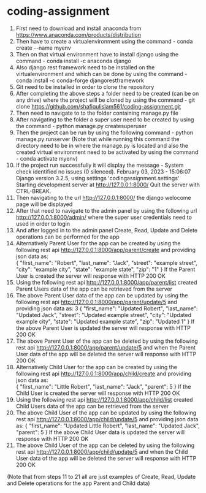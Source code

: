 # coding-assignment

1. First need to download and install anaconda from https://www.anaconda.com/products/distribution
2. Then have to create a virtualenvironment using the command - conda create --name myenv
3. Then on that virtual environment have to install django using the command - conda install -c anaconda django
4. Also django rest framework need to be installed on the virtualenvironment and which can be done by using the command - conda install -c conda-forge djangorestframework
5. Git need to be installed in order to clone the repository
6. After completing the above steps a folder need to be created (can be on any drive) where the project will be cloned by using the command - git clone https://github.com/shafiqulislam561/coding-assignment.git
7. Then need to navigate to to the folder containing manage.py file
8. After navigating to the folder a super user need to be created by using the command - python manage.py createsuperuser
9. Then the project can be run by using the following command - python manage.py runserver (Note that while running this command the directory need to be in where the manage.py is located and also the created virtual environment need to be activated by using the    command - conda activate myenv)
10. If the project run successfully it will display the message - System check identified no issues (0 silenced).
                                                                  February 03, 2023 - 15:06:07
                                                                  Django version 3.2.5, using settings 'codingassignment.settings'
                                                                  Starting development server at http://127.0.0.1:8000/
                                                                  Quit the server with CTRL-BREAK.
11. Then navigating to the url http://127.0.0.1:8000/ the django welocome page will be displayed
12. After that need to navigate to the admin panel by using the following url http://127.0.0.1:8000/admin/ where the super user credentials need to used in order to login
13. And after logged in to the admin panel Create, Read, Update and Delete operations can be performed for the app
14. Alternatively Parent User for the app can be created by using the following rest api http://127.0.0.1:8000/app/parent/create and providing json data as:  
    {
        "first_name": "Robert",
        "last_name": "Jack",
        "street": "example street",
        "city": "example city",
        "state": "example state",
        "zip": "1"
    }
    If the Parent User is created the server will response with HTTP 200 OK
15. Using the following rest api http://127.0.0.1:8000/app/parent/list created Parent Users data of the app can be retrieved from the server
16. The above Parent User data of the app can be updated by using the following rest api http://127.0.0.1:8000/app/parent/update/5 and providing json data as:
  3   {
        "first_name": "Updated Robert",
        "last_name": "Updated Jack",
        "street": "Updated example street",
        "city": "Updated example city",
        "state": "Updated example state",
        "zip": "Updated 1"
     }
    If the above Parent User is updated the server will response with HTTP 200 OK
17. The above Parent User of the app can be deleted by using the following rest api http://127.0.0.1:8000/app/parent/update/5 and when the Parent User data of the app will be deleted the server will response with HTTP 200 OK
18. Alternatively Child User for the app can be created by using the following rest api http://127.0.0.1:8000/app/child/create and providing json data as:  
    {
        "first_name": "Little Robert",
        "last_name": "Jack",
        "parent": 5
    }
    If the Child User is created the server will response with HTTP 200 OK
19. Using the following rest api http://127.0.0.1:8000/app/child/list created Child Users data of the app can be retrieved from the server
20. The above Child User of the app can be updated by using the following rest api http://127.0.0.1:8000/app/child/update/5 and providing json data as:
    {
        "first_name": "Updated Little Robert",
        "last_name": "Updated Jack",
        "parent": 5
    }
    If the above Child User data is updated the server will response with HTTP 200 OK
21. The above Child User of the app can be deleted by using the following rest api http://127.0.0.1:8000/app/child/update/5 and when the Child User data of the app will be deleted the server will response with HTTP 200 OK

(Note that from steps 11 to 21 all are just examples of Create, Read, Update and Delete operations for the app Parent and Child data)
